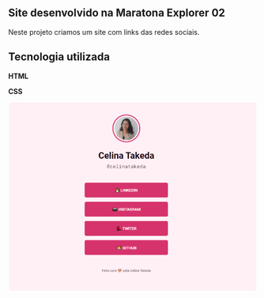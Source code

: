 ## Site desenvolvido na Maratona Explorer 02
Neste projeto criamos um site com links das redes sociais.

## Tecnologia utilizada
**HTML**

**CSS**

<p align="center">
    <img src=".github/links-sociais.png" width=500>
</p>
